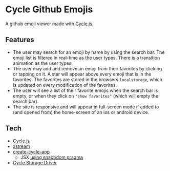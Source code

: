 # Cycle Github Emojis

A github emoji viewer made with [Cycle.js](https://cycle.js.org/).

## Features

* The user may search for an emoji by name by using the search bar. The emoji list is filtered in real-time as the user types. There is a transition animation as the user types.
* The user may add and remove an emoji from their favorites by clicking or tapping on it. A star will appear above every emoji that is in the favorites. The favorites are stored in the browsers `localstorage`, which is updated on every modification of the favorites.
* The user will see a list of their favorite emojis when the search bar is empty, or when they click on `"show favorites"` (which will empty the search bar).
* The site is responsive and will appear in full-screen mode if added to (and opened from) the home-screen of an ios or android device.

## Tech

* [Cycle.js](https://cycle.js.org/)
* [xstream](http://staltz.github.io/xstream/)
* [create-cycle-app](https://github.com/cyclejs-community/create-cycle-app)
  * JSX [using snabbdom pragma](https://github.com/Swizz/snabbdom-pragma)
* [Cycle Storage Driver](https://github.com/cyclejs/storage)
